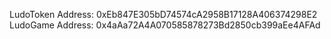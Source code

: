 LudoToken Address: 0xEb847E305bD74574cA2958B17128A406374298E2
LudoGame Address: 0x4aAa72A4A070585878273Bd2850cb399aEe4AFAd